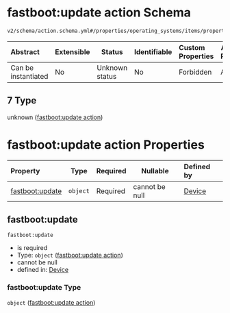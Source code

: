# fastboot:update action Schema

```txt
v2/schema/action.schema.yml#/properties/operating_systems/items/properties/steps/items/properties/actions/items/oneOf/7
```




| Abstract            | Extensible | Status         | Identifiable | Custom Properties | Additional Properties | Access Restrictions | Defined In                                                           |
| :------------------ | ---------- | -------------- | ------------ | :---------------- | --------------------- | ------------------- | -------------------------------------------------------------------- |
| Can be instantiated | No         | Unknown status | No           | Forbidden         | Allowed               | none                | [device.schema.json\*](../device.schema.json "open original schema") |

## 7 Type

unknown ([fastboot:update action](device-properties-operating-systems-operating-system-properties-steps-step-properties-group-step-action-oneof-fastbootupdate-action.md))

# fastboot:update action Properties

| Property                           | Type     | Required | Nullable       | Defined by                                                                                                                                                                                                                                                                                                                             |
| :--------------------------------- | -------- | -------- | -------------- | :------------------------------------------------------------------------------------------------------------------------------------------------------------------------------------------------------------------------------------------------------------------------------------------------------------------------------------- |
| [fastboot:update](#fastbootupdate) | `object` | Required | cannot be null | [Device](device-properties-operating-systems-operating-system-properties-steps-step-properties-group-step-action-oneof-fastbootupdate-action-properties-fastbootupdate-action.md "v2/schema/action.schema.yml#/properties/operating_systems/items/properties/steps/items/properties/actions/items/oneOf/7/properties/fastboot:update") |

## fastboot:update




`fastboot:update`

-   is required
-   Type: `object` ([fastboot:update action](device-properties-operating-systems-operating-system-properties-steps-step-properties-group-step-action-oneof-fastbootupdate-action-properties-fastbootupdate-action.md))
-   cannot be null
-   defined in: [Device](device-properties-operating-systems-operating-system-properties-steps-step-properties-group-step-action-oneof-fastbootupdate-action-properties-fastbootupdate-action.md "v2/schema/action.schema.yml#/properties/operating_systems/items/properties/steps/items/properties/actions/items/oneOf/7/properties/fastboot:update")

### fastboot:update Type

`object` ([fastboot:update action](device-properties-operating-systems-operating-system-properties-steps-step-properties-group-step-action-oneof-fastbootupdate-action-properties-fastbootupdate-action.md))
